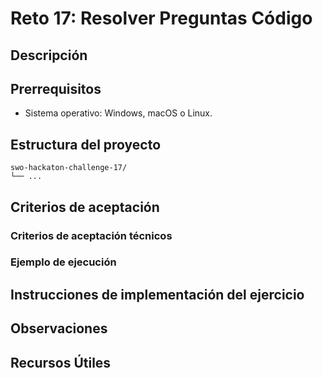 # Reto 17: Resolver Preguntas Código

## Descripción

## Prerrequisitos
- Sistema operativo: Windows, macOS o Linux.

## Estructura del proyecto
```
swo-hackaton-challenge-17/
└── ...
```

## Criterios de aceptación


### Criterios de aceptación técnicos


### Ejemplo de ejecución


## Instrucciones de implementación del ejercicio


## Observaciones


## Recursos Útiles
